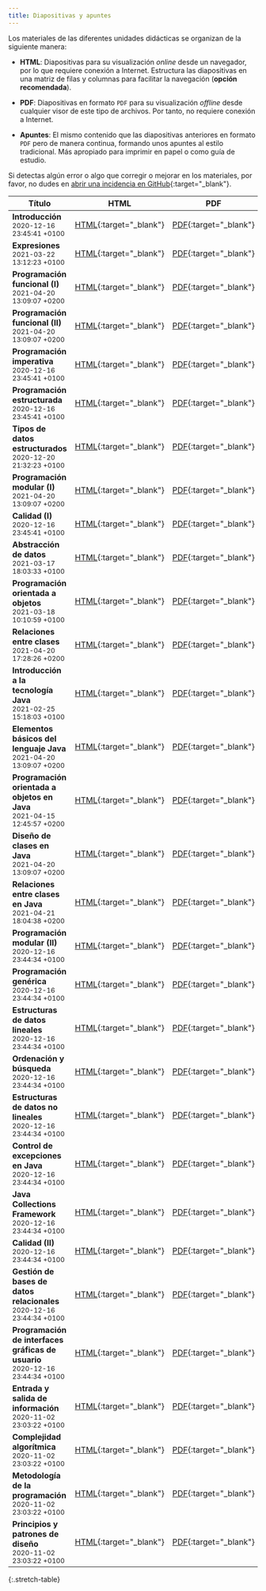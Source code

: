```yaml
---
title: Diapositivas y apuntes
---
```


Los materiales de las diferentes unidades didácticas se organizan de la siguiente manera:

- **HTML**: Diapositivas para su visualización *online* desde un navegador, por lo que requiere conexión a Internet. Estructura las diapositivas en una matriz de filas y columnas para facilitar la navegación (**opción recomendada**).

- **PDF**: Diapositivas en formato `PDF` para su visualización *offline* desde cualquier visor de este tipo de archivos. Por tanto, no requiere conexión a Internet.

- **Apuntes**: El mismo contenido que las diapositivas anteriores en formato `PDF` pero de manera continua, formando unos apuntes al estilo tradicional. Más apropiado para imprimir en papel o como guía de estudio.

Si detectas algún error o algo que corregir o mejorar en los materiales, por favor, no dudes en [abrir una incidencia en GitHub](https://github.com/ricpelo/pro/issues/new){:target="_blank"}.

| Título | HTML | PDF | Apuntes | Ejercicios |
| ------ |:----:|:---:|:-------:|:----------:|
| <strong>Introducción</strong><br><small class="fecha" title="Última actualización">2020-12-16 23:45:41 +0100</small> | [HTML](slides/introduccion.html){:target="_blank"} | [PDF](pdf/introduccion.pdf){:target="_blank"} | [Apuntes](apuntes/introduccion-apuntes.pdf){:target="_blank"}
| <strong>Expresiones</strong><br><small class="fecha" title="Última actualización">2021-03-22 13:12:23 +0100</small> | [HTML](slides/expresiones.html){:target="_blank"} | [PDF](pdf/expresiones.pdf){:target="_blank"} | [Apuntes](apuntes/expresiones-apuntes.pdf){:target="_blank"}
| <strong>Programación funcional (I)</strong><br><small class="fecha" title="Última actualización">2021-04-20 13:09:07 +0200</small> | [HTML](slides/programacion-funcional-i.html){:target="_blank"} | [PDF](pdf/programacion-funcional-i.pdf){:target="_blank"} | [Apuntes](apuntes/programacion-funcional-i-apuntes.pdf){:target="_blank"}
| <strong>Programación funcional (II)</strong><br><small class="fecha" title="Última actualización">2021-04-20 13:09:07 +0200</small> | [HTML](slides/programacion-funcional-ii.html){:target="_blank"} | [PDF](pdf/programacion-funcional-ii.pdf){:target="_blank"} | [Apuntes](apuntes/programacion-funcional-ii-apuntes.pdf){:target="_blank"} | [Ejercicios](ejercicios/programacion-funcional-ii-ejercicios.pdf){:target="_blank"}<br><small class="fecha" title="Última actualización">2020-12-22 11:29:04 +0100</small>
| <strong>Programación imperativa</strong><br><small class="fecha" title="Última actualización">2020-12-16 23:45:41 +0100</small> | [HTML](slides/programacion-imperativa.html){:target="_blank"} | [PDF](pdf/programacion-imperativa.pdf){:target="_blank"} | [Apuntes](apuntes/programacion-imperativa-apuntes.pdf){:target="_blank"}
| <strong>Programación estructurada</strong><br><small class="fecha" title="Última actualización">2020-12-16 23:45:41 +0100</small> | [HTML](slides/programacion-estructurada.html){:target="_blank"} | [PDF](pdf/programacion-estructurada.pdf){:target="_blank"} | [Apuntes](apuntes/programacion-estructurada-apuntes.pdf){:target="_blank"} | [Ejercicios](ejercicios/programacion-estructurada-ejercicios.pdf){:target="_blank"}<br><small class="fecha" title="Última actualización">2020-12-16 14:04:23 +0100</small>
| <strong>Tipos de datos estructurados</strong><br><small class="fecha" title="Última actualización">2020-12-20 21:32:23 +0100</small> | [HTML](slides/tipos-de-datos-estructurados.html){:target="_blank"} | [PDF](pdf/tipos-de-datos-estructurados.pdf){:target="_blank"} | [Apuntes](apuntes/tipos-de-datos-estructurados-apuntes.pdf){:target="_blank"} | [Ejercicios](ejercicios/tipos-de-datos-estructurados-ejercicios.pdf){:target="_blank"}<br><small class="fecha" title="Última actualización">2020-12-22 12:57:28 +0100</small>
| <strong>Programación modular (I)</strong><br><small class="fecha" title="Última actualización">2021-04-20 13:09:07 +0200</small> | [HTML](slides/programacion-modular-i.html){:target="_blank"} | [PDF](pdf/programacion-modular-i.pdf){:target="_blank"} | [Apuntes](apuntes/programacion-modular-i-apuntes.pdf){:target="_blank"} | [Ejercicios](ejercicios/programacion-modular-i-ejercicios.pdf){:target="_blank"}<br><small class="fecha" title="Última actualización">2021-01-16 09:50:24 +0100</small>
| <strong>Calidad (I)</strong><br><small class="fecha" title="Última actualización">2020-12-16 23:45:41 +0100</small> | [HTML](slides/calidad-i.html){:target="_blank"} | [PDF](pdf/calidad-i.pdf){:target="_blank"} | [Apuntes](apuntes/calidad-i-apuntes.pdf){:target="_blank"}
| <strong>Abstracción de datos</strong><br><small class="fecha" title="Última actualización">2021-03-17 18:03:33 +0100</small> | [HTML](slides/abstraccion-de-datos.html){:target="_blank"} | [PDF](pdf/abstraccion-de-datos.pdf){:target="_blank"} | [Apuntes](apuntes/abstraccion-de-datos-apuntes.pdf){:target="_blank"}
| <strong>Programación orientada a objetos</strong><br><small class="fecha" title="Última actualización">2021-03-18 10:10:59 +0100</small> | [HTML](slides/programacion-orientada-a-objetos.html){:target="_blank"} | [PDF](pdf/programacion-orientada-a-objetos.pdf){:target="_blank"} | [Apuntes](apuntes/programacion-orientada-a-objetos-apuntes.pdf){:target="_blank"} | [Ejercicios](ejercicios/programacion-orientada-a-objetos-ejercicios.pdf){:target="_blank"}<br><small class="fecha" title="Última actualización">2021-03-07 20:30:31 +0100</small>
| <strong>Relaciones entre clases</strong><br><small class="fecha" title="Última actualización">2021-04-20 17:28:26 +0200</small> | [HTML](slides/relaciones-entre-clases.html){:target="_blank"} | [PDF](pdf/relaciones-entre-clases.pdf){:target="_blank"} | [Apuntes](apuntes/relaciones-entre-clases-apuntes.pdf){:target="_blank"} | [Ejercicios](ejercicios/relaciones-entre-clases-ejercicios.pdf){:target="_blank"}<br><small class="fecha" title="Última actualización">2021-02-13 11:25:04 +0100</small>
| <strong>Introducción a la tecnología Java</strong><br><small class="fecha" title="Última actualización">2021-02-25 15:18:03 +0100</small> | [HTML](slides/introduccion-a-la-tecnologia-java.html){:target="_blank"} | [PDF](pdf/introduccion-a-la-tecnologia-java.pdf){:target="_blank"} | [Apuntes](apuntes/introduccion-a-la-tecnologia-java-apuntes.pdf){:target="_blank"}
| <strong>Elementos básicos del lenguaje Java</strong><br><small class="fecha" title="Última actualización">2021-04-20 13:09:07 +0200</small> | [HTML](slides/elementos-basicos-del-lenguaje-java.html){:target="_blank"} | [PDF](pdf/elementos-basicos-del-lenguaje-java.pdf){:target="_blank"} | [Apuntes](apuntes/elementos-basicos-del-lenguaje-java-apuntes.pdf){:target="_blank"} | [Ejercicios](ejercicios/elementos-basicos-del-lenguaje-java-ejercicios.pdf){:target="_blank"}<br><small class="fecha" title="Última actualización">2021-04-20 13:09:07 +0200</small>
| <strong>Programación orientada a objetos en Java</strong><br><small class="fecha" title="Última actualización">2021-04-15 12:45:57 +0200</small> | [HTML](slides/programacion-orientada-a-objetos-en-java.html){:target="_blank"} | [PDF](pdf/programacion-orientada-a-objetos-en-java.pdf){:target="_blank"} | [Apuntes](apuntes/programacion-orientada-a-objetos-en-java-apuntes.pdf){:target="_blank"}
| <strong>Diseño de clases en Java</strong><br><small class="fecha" title="Última actualización">2021-04-20 13:09:07 +0200</small> | [HTML](slides/diseno-de-clases-en-java.html){:target="_blank"} | [PDF](pdf/diseno-de-clases-en-java.pdf){:target="_blank"} | [Apuntes](apuntes/diseno-de-clases-en-java-apuntes.pdf){:target="_blank"}
| <strong>Relaciones entre clases en Java</strong><br><small class="fecha" title="Última actualización">2021-04-21 18:04:38 +0200</small> | [HTML](slides/relaciones-entre-clases-en-java.html){:target="_blank"} | [PDF](pdf/relaciones-entre-clases-en-java.pdf){:target="_blank"} | [Apuntes](apuntes/relaciones-entre-clases-en-java-apuntes.pdf){:target="_blank"}
| <strong>Programación modular (II)</strong><br><small class="fecha" title="Última actualización">2020-12-16 23:44:34 +0100</small> | [HTML](slides/programacion-modular-ii.html){:target="_blank"} | [PDF](pdf/programacion-modular-ii.pdf){:target="_blank"} | [Apuntes](apuntes/programacion-modular-ii-apuntes.pdf){:target="_blank"}
| <strong>Programación genérica</strong><br><small class="fecha" title="Última actualización">2020-12-16 23:44:34 +0100</small> | [HTML](slides/programacion-generica.html){:target="_blank"} | [PDF](pdf/programacion-generica.pdf){:target="_blank"} | [Apuntes](apuntes/programacion-generica-apuntes.pdf){:target="_blank"}
| <strong>Estructuras de datos lineales</strong><br><small class="fecha" title="Última actualización">2020-12-16 23:44:34 +0100</small> | [HTML](slides/estructuras-de-datos-lineales.html){:target="_blank"} | [PDF](pdf/estructuras-de-datos-lineales.pdf){:target="_blank"} | [Apuntes](apuntes/estructuras-de-datos-lineales-apuntes.pdf){:target="_blank"}
| <strong>Ordenación y búsqueda</strong><br><small class="fecha" title="Última actualización">2020-12-16 23:44:34 +0100</small> | [HTML](slides/ordenacion-y-busqueda.html){:target="_blank"} | [PDF](pdf/ordenacion-y-busqueda.pdf){:target="_blank"} | [Apuntes](apuntes/ordenacion-y-busqueda-apuntes.pdf){:target="_blank"}
| <strong>Estructuras de datos no lineales</strong><br><small class="fecha" title="Última actualización">2020-12-16 23:44:34 +0100</small> | [HTML](slides/estructuras-de-datos-no-lineales.html){:target="_blank"} | [PDF](pdf/estructuras-de-datos-no-lineales.pdf){:target="_blank"} | [Apuntes](apuntes/estructuras-de-datos-no-lineales-apuntes.pdf){:target="_blank"}
| <strong>Control de excepciones en Java</strong><br><small class="fecha" title="Última actualización">2020-12-16 23:44:34 +0100</small> | [HTML](slides/control-de-excepciones-en-java.html){:target="_blank"} | [PDF](pdf/control-de-excepciones-en-java.pdf){:target="_blank"} | [Apuntes](apuntes/control-de-excepciones-en-java-apuntes.pdf){:target="_blank"}
| <strong>Java Collections Framework</strong><br><small class="fecha" title="Última actualización">2020-12-16 23:44:34 +0100</small> | [HTML](slides/java-collections-framework.html){:target="_blank"} | [PDF](pdf/java-collections-framework.pdf){:target="_blank"} | [Apuntes](apuntes/java-collections-framework-apuntes.pdf){:target="_blank"}
| <strong>Calidad (II)</strong><br><small class="fecha" title="Última actualización">2020-12-16 23:44:34 +0100</small> | [HTML](slides/calidad-ii.html){:target="_blank"} | [PDF](pdf/calidad-ii.pdf){:target="_blank"} | [Apuntes](apuntes/calidad-ii-apuntes.pdf){:target="_blank"}
| <strong>Gestión de bases de datos relacionales</strong><br><small class="fecha" title="Última actualización">2020-12-16 23:44:34 +0100</small> | [HTML](slides/gestion-de-bases-de-datos-relacionales.html){:target="_blank"} | [PDF](pdf/gestion-de-bases-de-datos-relacionales.pdf){:target="_blank"} | [Apuntes](apuntes/gestion-de-bases-de-datos-relacionales-apuntes.pdf){:target="_blank"}
| <strong>Programación de interfaces gráficas de usuario</strong><br><small class="fecha" title="Última actualización">2020-12-16 23:44:34 +0100</small> | [HTML](slides/programacion-de-interfaces-graficas-de-usuario.html){:target="_blank"} | [PDF](pdf/programacion-de-interfaces-graficas-de-usuario.pdf){:target="_blank"} | [Apuntes](apuntes/programacion-de-interfaces-graficas-de-usuario-apuntes.pdf){:target="_blank"}
| <strong>Entrada y salida de información</strong><br><small class="fecha" title="Última actualización">2020-11-02 23:03:22 +0100</small> | [HTML](slides/entrada-y-salida-de-informacion.html){:target="_blank"} | [PDF](pdf/entrada-y-salida-de-informacion.pdf){:target="_blank"} | [Apuntes](apuntes/entrada-y-salida-de-informacion-apuntes.pdf){:target="_blank"}
| <strong>Complejidad algorítmica</strong><br><small class="fecha" title="Última actualización">2020-11-02 23:03:22 +0100</small> | [HTML](slides/complejidad-algoritmica.html){:target="_blank"} | [PDF](pdf/complejidad-algoritmica.pdf){:target="_blank"} | [Apuntes](apuntes/complejidad-algoritmica-apuntes.pdf){:target="_blank"}
| <strong>Metodología de la programación</strong><br><small class="fecha" title="Última actualización">2020-11-02 23:03:22 +0100</small> | [HTML](slides/metodologia-de-la-programacion.html){:target="_blank"} | [PDF](pdf/metodologia-de-la-programacion.pdf){:target="_blank"} | [Apuntes](apuntes/metodologia-de-la-programacion-apuntes.pdf){:target="_blank"}
| <strong>Principios y patrones de diseño</strong><br><small class="fecha" title="Última actualización">2020-11-02 23:03:22 +0100</small> | [HTML](slides/principios-y-patrones-de-diseno.html){:target="_blank"} | [PDF](pdf/principios-y-patrones-de-diseno.pdf){:target="_blank"} | [Apuntes](apuntes/principios-y-patrones-de-diseno-apuntes.pdf){:target="_blank"}
{:.stretch-table}
